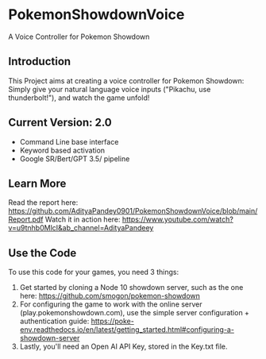 # PokemonShowdownVoice
A Voice Controller for Pokemon Showdown


## Introduction
This Project aims at creating a voice controller for Pokemon Showdown: Simply give your natural language voice inputs ("Pikachu, use thunderbolt!"), and watch the game unfold!

## Current Version: 2.0
* Command Line base interface
* Keyword based activation
* Google SR/Bert/GPT 3.5/ pipeline

## Learn More
Read the report here: https://github.com/AdityaPandey0901/PokemonShowdownVoice/blob/main/Report.pdf
Watch it in action here: https://www.youtube.com/watch?v=u9tnhb0MlcI&ab_channel=AdityaPandeey

## Use the Code
To use this code for your games, you need 3 things:
1. Get started by cloning a Node 10 showdown server, such as the one here: https://github.com/smogon/pokemon-showdown
2. For configuring the game to work with the online server (play.pokemonshowdown.com), use the simple server configuration + authentication guide: https://poke-env.readthedocs.io/en/latest/getting_started.html#configuring-a-showdown-server
3. Lastly, you'll need an Open AI API Key, stored in the Key.txt file.

